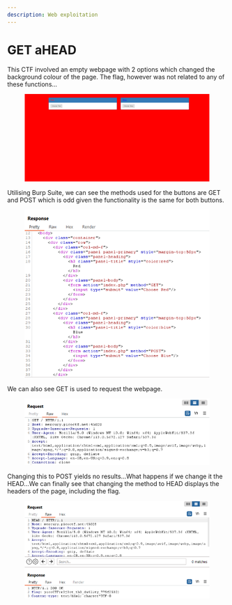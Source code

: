 ```yaml
---
description: Web exploitation
---
```


# GET aHEAD

This CTF involved an empty webpage with 2 options which changed the background colour of the page. The flag, however was not related to any of these functions...

<figure><img src="../.gitbook/assets/image (5).png" alt=""><figcaption></figcaption></figure>

Utilising Burp Suite, we can see the methods used for the buttons are GET and POST which is odd given the functionality is the same for both buttons.

<figure><img src="../.gitbook/assets/image (3) (3).png" alt=""><figcaption></figcaption></figure>

We can also see GET is used to request the webpage.

<figure><img src="../.gitbook/assets/image (2).png" alt=""><figcaption></figcaption></figure>

Changing this to POST yields no results...What happens if we change it the HEAD...We can finally see that changing the method to HEAD displays the headers of the page, including the flag.

<figure><img src="../.gitbook/assets/image (1) (1) (1).png" alt=""><figcaption></figcaption></figure>
